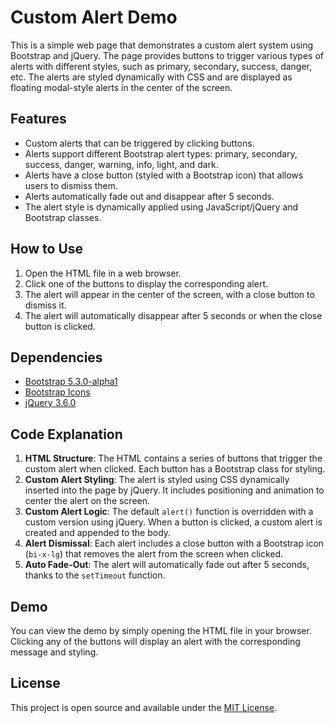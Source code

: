 # Custom Alert Demo

This is a simple web page that demonstrates a custom alert system using Bootstrap and jQuery. The page provides buttons to trigger various types of alerts with different styles, such as primary, secondary, success, danger, etc. The alerts are styled dynamically with CSS and are displayed as floating modal-style alerts in the center of the screen.

## Features

- Custom alerts that can be triggered by clicking buttons.
- Alerts support different Bootstrap alert types: primary, secondary, success, danger, warning, info, light, and dark.
- Alerts have a close button (styled with a Bootstrap icon) that allows users to dismiss them.
- Alerts automatically fade out and disappear after 5 seconds.
- The alert style is dynamically applied using JavaScript/jQuery and Bootstrap classes.

## How to Use

1. Open the HTML file in a web browser.
2. Click one of the buttons to display the corresponding alert.
3. The alert will appear in the center of the screen, with a close button to dismiss it.
4. The alert will automatically disappear after 5 seconds or when the close button is clicked.

## Dependencies

- [Bootstrap 5.3.0-alpha1](https://getbootstrap.com/)
- [Bootstrap Icons](https://icons.getbootstrap.com/)
- [jQuery 3.6.0](https://jquery.com/)

## Code Explanation

1. **HTML Structure**: The HTML contains a series of buttons that trigger the custom alert when clicked. Each button has a Bootstrap class for styling.
2. **Custom Alert Styling**: The alert is styled using CSS dynamically inserted into the page by jQuery. It includes positioning and animation to center the alert on the screen.
3. **Custom Alert Logic**: The default `alert()` function is overridden with a custom version using jQuery. When a button is clicked, a custom alert is created and appended to the body.
4. **Alert Dismissal**: Each alert includes a close button with a Bootstrap icon (`bi-x-lg`) that removes the alert from the screen when clicked.
5. **Auto Fade-Out**: The alert will automatically fade out after 5 seconds, thanks to the `setTimeout` function.

## Demo

You can view the demo by simply opening the HTML file in your browser. Clicking any of the buttons will display an alert with the corresponding message and styling.

## License

This project is open source and available under the [MIT License](LICENSE).
